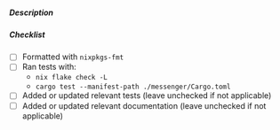 ##### Description

<!---
Please include a short description of what your PR does and / or the motivation
behind it
--->

##### Checklist

<!---
Use `nix-shell` for a shell with all the required dependencies for building /
formatting / testing / etc.
--->

- [ ] Formatted with `nixpkgs-fmt`
- [ ] Ran tests with:
  - `nix flake check -L`
  - `cargo test --manifest-path ./messenger/Cargo.toml`
- [ ] Added or updated relevant tests (leave unchecked if not applicable)
- [ ] Added or updated relevant documentation (leave unchecked if not applicable)
